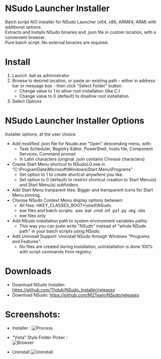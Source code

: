 # NSudo Launcher Installer
Batch script AIO installer for NSudo Launcher (x64, x86, ARM64, ARM) with additional options.  
Extracts and Installs NSudo binaries and .json file in custom location, with a convenient browser.  
Pure batch script: No external binaries are required.  

# Install
1. Launch .bat as administrator.
2. Browse to desired location, or paste an existing path - either in address bar or message box - then click "Select Folder" button.  
   - Change value to 1 to allow root installation (like C:\)
   - Change value to 0 (default) to disallow root installation.
3. Select Options

# NSudo Launcher Installer Options
Installer options, at the user choice.

- Add modified .json file for Nsudo.exe "Open" descending menu, with:
  - Task Scheduler, Registry Editor, PowerShell, hosts file, Component Services, Command prompt
  - In Latin characters (original .json contains Chinese characters)
- Create Start Menu shortcut to NSudoLG.exe in "C:\ProgramData\Microsoft\Windows\Start Menu\Programs\"
  - Set option to 1 to create shortcut anywhere you like.
  - Set option to 0 (default) to restrict shortcut creation to Start Menu(s) and Start Menu(s) subfolders. 
- Add Start Menu tranparent tiles: Bigger and transparent icons for Start Menu pinning.
- Choose NSudo Context Menu display options between:
  - All files: HKEY_CLASSES_ROOT\*\shell\NSudo
  - exe files and batch scripts: .exe  .bat  .cmd  .inf  .ps1  .py  .reg  .vbs
  - exe files only
- Add NSudo installation path to system environment variables paths:
  - This way you can juste write "NSudo" instead of "whole NSudo path" in your batch scripts using NSudo. 
- Add Uninstall Support: Uninstall NSudo through Windows "Programs and Features".
  - No files are created during installation, uninstallation is done 100% with script commands from registry.

# Downloads
- Download NSudo Installer: https://github.com/Thdub/NSudo_Installer/releases
- Download NSudo: https://github.com/M2Team/NSudo/releases

# Screenshots:
- Installer :
![Process](http://u.cubeupload.com/qrP722m4/45kw47.png)
  
- "Vista" Style Folder Picker :                       
![Browser](http://u.cubeupload.com/qrP722m4/eL3rPi.png)

- Uninstall
![Uninstall](http://u.cubeupload.com/qrP722m4/kHc5w6.png)
